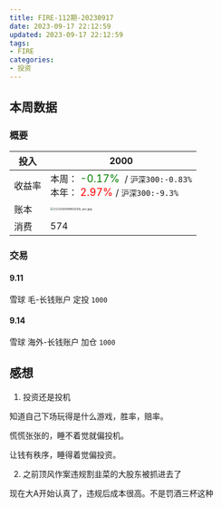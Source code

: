 ```yaml
---
title: FIRE-112期-20230917
date: 2023-09-17 22:12:59
updated: 2023-09-17 22:12:59
tags:
- FIRE
categories:
- 投资
---
```




## 本周数据

### 概要

| 投入   | 2000                                                         |
| ------ | ------------------------------------------------------------ |
| 收益率 | 本周：<font color="green" size=4> -0.17% </font> / `沪深300:-0.83%`    <br />本年：<font color="red" size=4> 2.97% </font>/ `沪深300:-9.3%` |
| 账本   | <img src="https://s2.loli.net/2023/09/17/AiTB1IEqCtzs5lM.jpg" alt="11101694960209_.pic.jpg" style="zoom:33%;" /> |
| 消费   | 574                                                          |

### 交易

#### 9.11

 雪球 毛-长钱账户 定投  `1000`

#### 9.14

 雪球 海外-长钱账户 加仓  `1000`

## 感想

1. 投资还是投机

知道自己下场玩得是什么游戏，胜率，赔率。

慌慌张张的，睡不着觉就偏投机。

让钱有秩序，睡得着觉偏投资。

2. 之前顶风作案违规割韭菜的大股东被抓进去了

现在大A开始认真了，违规后成本很高。不是罚酒三杯这种
